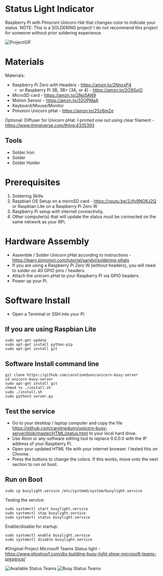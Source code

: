 # Status Light Indicator
Raspberry Pi with Pimoroni Unicorn Hat that changes color to indicate your status. NOTE: This is a SOLDERING project! I do not recommend this project for someone without prior soldering experience.

![ProjectGIF](https://github.com/carolinedunn/unicorn-busy-server/blob/master/photos/ezgif.com-video-to-gif.gif)

# Materials
Materials:
- Raspberry Pi Zero with Headers - https://amzn.to/2NncxP4
  - or Raspberry Pi 3B, 3B+ (3A, or 4) - https://amzn.to/2O9SxiO
- MicroSD card - https://amzn.to/2Nq5AN9
- Motion Sensor - https://amzn.to/32OPMaA
- Keyboard/Mouse/Monitor
- Pimoroni Unicorn pHat - https://amzn.to/2Sz6mZe

Optional: Diffuser for Unicorn pHat. I printed one out using clear filament - https://www.thingiverse.com/thing:4335393

## Tools
- Solder Iron
- Solder
- Solder Holder

# Prerequisites
1. Soldering Skills
2. Raspbian OS Setup on a microSD card - https://youtu.be/2Jfv9NO6J2Q
or Raspbian Lite on a Raspberry Pi Zero W
3. Raspberry Pi setup with internet connectivity.
4. Other computer(s) that will update the status must be connected on the same network as your RPi.

# Hardware Assembly
- Assemble / Solder Unicorn pHat according to instructions - https://learn.pimoroni.com/tutorial/sandyj/soldering-phats
- If you are using a Raspberry Pi Zero W (without headers), you will need to solder on 40 GPIO pins / headers.
- Attach the unicorn pHat to your Raspberry Pi via GPIO headers.
- Power up your Pi.

# Software Install
- Open a Terminal or SSH into your Pi

## If you are using Raspbian Lite
```
sudo apt-get update
sudo apt-get install python-pip
sudo apt-get install git
```
## Software Install command line 
```
git clone https://github.com/carolinedunn/unicorn-busy-server
cd unicorn-busy-server
sudo apt-get install git
chmod +x ./install.sh
sudo ./install.sh
sudo python3 server.py
```
## Test the service
- Go to your desktop / laptop computer and copy the file https://github.com/carolinedunn/unicorn-busy-server/blob/master/HTML/status.html to your local hard drive.
- Use Atom or any software editing tool to replace 0.0.0.0 with the IP address of your Raspberry Pi.
- Open your updated HTML file with your internet browser. I tested this on Chrome.
- Press the buttons to change the colors. If this works, move onto the next section to run on boot.

## Run on Boot
```
sudo cp busylight.service /etc/systemd/system/busylight.service
```

Testing the service:
```
sudo systemctl start busylight.service
sudo systemctl stop busylight.service
sudo systemctl status busylight.service
```

Enable/disable for startup:

```
sudo systemctl enable busylight.service
sudo systemctl disable busylight.service
```

#Original Project
Microsoft Teams Status light - https://www.eliostruyf.com/diy-building-busy-light-show-microsoft-teams-presence/

![Available Status Teams](https://github.com/carolinedunn/unicorn-busy-server/blob/master/photos/teams-available-status.jpg)
![Busy Status Teams](https://github.com/carolinedunn/unicorn-busy-server/blob/master/photos/teams-busy-status.jpg)
